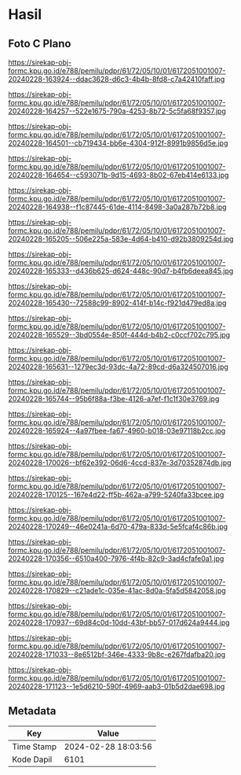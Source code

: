 # Hasil

## Foto C Plano

https://sirekap-obj-formc.kpu.go.id/e788/pemilu/pdpr/61/72/05/10/01/6172051001007-20240228-163924--ddac3628-d6c3-4b4b-8fd8-c7a42410faff.jpg

https://sirekap-obj-formc.kpu.go.id/e788/pemilu/pdpr/61/72/05/10/01/6172051001007-20240228-164257--522e1675-790a-4253-8b72-5c5fa68f9357.jpg

https://sirekap-obj-formc.kpu.go.id/e788/pemilu/pdpr/61/72/05/10/01/6172051001007-20240228-164501--cb719434-bb6e-4304-912f-8991b9856d5e.jpg

https://sirekap-obj-formc.kpu.go.id/e788/pemilu/pdpr/61/72/05/10/01/6172051001007-20240228-164654--c593071b-9d15-4693-8b02-67eb414e6133.jpg

https://sirekap-obj-formc.kpu.go.id/e788/pemilu/pdpr/61/72/05/10/01/6172051001007-20240228-164938--f1c87445-61de-4114-8498-3a0a287b72b8.jpg

https://sirekap-obj-formc.kpu.go.id/e788/pemilu/pdpr/61/72/05/10/01/6172051001007-20240228-165205--506e225a-583e-4d64-b410-d92b3809254d.jpg

https://sirekap-obj-formc.kpu.go.id/e788/pemilu/pdpr/61/72/05/10/01/6172051001007-20240228-165333--d436b625-d624-448c-90d7-b4fb6deea845.jpg

https://sirekap-obj-formc.kpu.go.id/e788/pemilu/pdpr/61/72/05/10/01/6172051001007-20240228-165430--72588c99-8902-414f-b14c-f921d479ed8a.jpg

https://sirekap-obj-formc.kpu.go.id/e788/pemilu/pdpr/61/72/05/10/01/6172051001007-20240228-165529--3bd0554e-850f-444d-b4b2-c0ccf702c795.jpg

https://sirekap-obj-formc.kpu.go.id/e788/pemilu/pdpr/61/72/05/10/01/6172051001007-20240228-165631--1279ec3d-93dc-4a72-89cd-d6a324507016.jpg

https://sirekap-obj-formc.kpu.go.id/e788/pemilu/pdpr/61/72/05/10/01/6172051001007-20240228-165744--95b6f88a-f3be-4126-a7ef-f1c1f30e3769.jpg

https://sirekap-obj-formc.kpu.go.id/e788/pemilu/pdpr/61/72/05/10/01/6172051001007-20240228-165924--4a97fbee-fa67-4960-b018-03e97118b2cc.jpg

https://sirekap-obj-formc.kpu.go.id/e788/pemilu/pdpr/61/72/05/10/01/6172051001007-20240228-170026--bf62e392-06d6-4ccd-837e-3d70352874db.jpg

https://sirekap-obj-formc.kpu.go.id/e788/pemilu/pdpr/61/72/05/10/01/6172051001007-20240228-170125--167e4d22-ff5b-462a-a799-5240fa33bcee.jpg

https://sirekap-obj-formc.kpu.go.id/e788/pemilu/pdpr/61/72/05/10/01/6172051001007-20240228-170249--46e0241a-6d70-479a-833d-5e5fcaf4c86b.jpg

https://sirekap-obj-formc.kpu.go.id/e788/pemilu/pdpr/61/72/05/10/01/6172051001007-20240228-170356--6510a400-7976-4f4b-82c9-3ad4cfafe0a1.jpg

https://sirekap-obj-formc.kpu.go.id/e788/pemilu/pdpr/61/72/05/10/01/6172051001007-20240228-170829--c21ade1c-035e-41ac-8d0a-5fa5d5842058.jpg

https://sirekap-obj-formc.kpu.go.id/e788/pemilu/pdpr/61/72/05/10/01/6172051001007-20240228-170937--69d84c0d-10dd-43bf-bb57-017d624a9444.jpg

https://sirekap-obj-formc.kpu.go.id/e788/pemilu/pdpr/61/72/05/10/01/6172051001007-20240228-171033--8e6512bf-346e-4333-9b8c-e267fdafba20.jpg

https://sirekap-obj-formc.kpu.go.id/e788/pemilu/pdpr/61/72/05/10/01/6172051001007-20240228-171123--1e5d6210-590f-4969-aab3-01b5d2dae698.jpg


## Metadata

| Key        | Value               |
| ---------- | ------------------- |
| Time Stamp | 2024-02-28 18:03:56 |
| Kode Dapil | 6101                |



